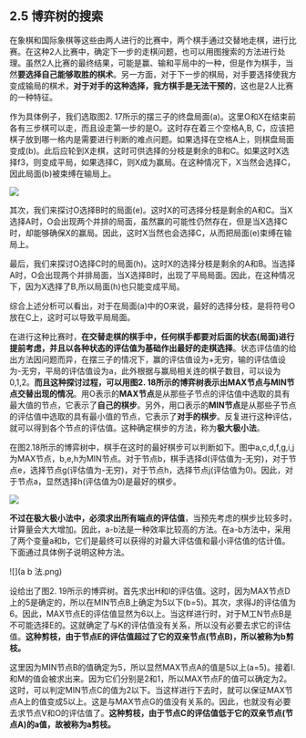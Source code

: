 ## 2.5 博弈树的搜索
在象棋和国际象棋等这些由两人进行的比赛中，两个棋手通过交替地走棋，进行比赛。在这种2人比赛中，确定下一步的走棋问题，也可以用图搜索的方法进行处理。虽然2人比赛的最终结果，可能是赢、输和平局中的一种，但是作为棋手，当然**要选择自己能够取胜的棋术**。另一方面，对于下一步的棋局，对手要选择使我方变成输局的棋术，**对于对手的这种选择，我方棋手是无法干预的**，这也是2人比赛的一种特征。    

作为具体例子，我们选取图2. 17所示的摆三子的终盘局面(a)。这里O和X在结束前各有三步棋可以走，而且设走第一步的是O。这时存在着三个空格A,B, C，应该把棋子放到哪一格内是需要进行判断的难点问题。如果选择在空格A上，则棋盘局面变成(b)。此后应轮到X走棋，这时可供选择的分枝是剩余的B和C。如果这时X选择f3，则变成平局，如果选择C，则X成为赢局。在这种情况下，X当然会选择C，因此局面(b)被束缚在输局上。

![](摆三子.png)

其次，我们来探讨O选择B时的局面(e)。这时X的可选择分枝是剩余的A和C。当X选择A时，O会出现两个并排的局面，虽然赢的可能性仍然存在，但是当X选择C时，却能够确保X的赢局。因此，这时X当然也会选择C，从而把局面(e)束缚在输局上。   

最后，我们来探讨O选择C时的局面(h)。这时X的选择分枝是剩余的A和B。当选择A时，O会出现两个并排局面，当X选择B时，出现了平局局面。因此，在这种情况下，因为X选择了B,所以局面(h)也只能变成平局。    

综合上述分析可以看出，对于在局面(a)中的O来说，最好的选择分枝，是将符号O放在C上，这时可以导致平局局面。    

在进行这种比赛时，**在交替走棋的棋手中，任何棋手都要对后面的状态(局面)进行提前考虑，并且以各种状态的评估值为基础作出最好的走棋选择**。状态评估值的给出方法因问题而异，在摆三子的情况下，赢的评估值设为+无穷，输的评估值设为-无穷，平局的评估值设为a，此外根据与赢局相关连的棋子数目，可以设为0,1,2。**而且这种探讨过程，可以用图2. 18所示的博弈树表示出MAX节点与MIN节点交替出现的情况**。用O表示的**MAX节点**是从那些子节点的评估值中选取的具有最大值的节点，它表示了**自己的棋步**。另外，用口表示的**MIN节点**是从那些子节点的评估值中选取的具有最小值的节点，它表示了**对手的棋步**。反复进行这种评估，就可以得到各个节点的评估值。这种确定棋步的方法，称为**极大极小法**。

在图2.18所示的博弈树中，棋手在这时的最好棋步可以判断如下。图中a,c,d,f,g,i,j为MAX节点，b,e,h为MIN节点。对于节点b，棋手选择d(评估值为-无穷)，对于节点e，选择节点g(评估值为-无穷)，对于节点h，选择节点j(评估值为0)。因此，对于节点a，显然选择h(评估值为0)是最好的棋步。    

![](博弈树.png)

**不过在极大极小法中，必须求出所有端点的评估值**，当预先考虑的棋步比较多时，计算量会大大增加。因此，a-b法是一种效率比较高的方法。在a-b方法中，采用了两个变量a和b，它们是最终可以获得的对最大评估值和最小评估值的估计值。下面通过具体例子说明这种方法。

![](a b 法.png)

设给出了图2. 19所示的博弈树。首先求出H和I的评估值。这时，因为MAX节点D上的5是确定的，所以在MIN节点B上确定为5以下(b=5)。其次，求得J的评估值为6。因此，MAX节点E的评估值显然为6以上。当这样进行时，对于M工N节点B是不可能选择E的。这就确定了与K的评估值没有关系，所以没有必要去求它的评估值。**这种剪枝，由于节点E的评估值超过了它的双亲节点(节点B)，所以被称为b剪枝。**

这里因为MIN节点B的值确定为5，所以显然MAX节点A的值是5以上(a=5)。接着I.和M的值会被求出来。因为它们分别是2和1，所以MAX节点F的值可以确定为2。这时，可以判定MIN节点C的值为2以下。当这样进行下去时，就可以保证MAX节点A上的值变成5以上。这是与MAX节点G的值没有关系的。因此，也就没有必要去求节点V和O的评估值了。**这种剪枝，由于节点C的评估值低于它的双亲节点(节点A)的a值，故被称为a剪枝。**
